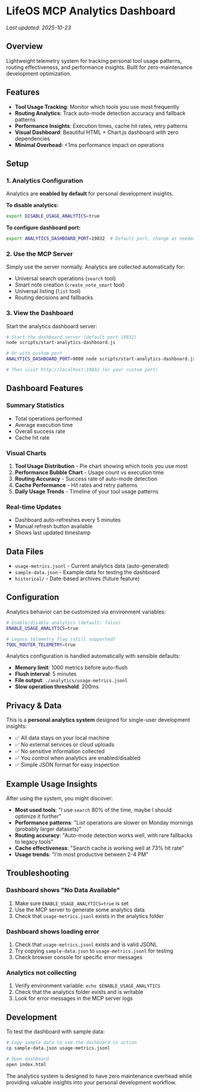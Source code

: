 # LifeOS MCP Analytics Dashboard

*Last updated: 2025-10-23*

## Overview

Lightweight telemetry system for tracking personal tool usage patterns, routing effectiveness, and performance insights. Built for zero-maintenance development optimization.

## Features

- **Tool Usage Tracking**: Monitor which tools you use most frequently
- **Routing Analytics**: Track auto-mode detection accuracy and fallback patterns
- **Performance Insights**: Execution times, cache hit rates, retry patterns
- **Visual Dashboard**: Beautiful HTML + Chart.js dashboard with zero dependencies
- **Minimal Overhead**: <1ms performance impact on operations

## Setup

### 1. Analytics Configuration

Analytics are **enabled by default** for personal development insights.

**To disable analytics:**
```bash
export DISABLE_USAGE_ANALYTICS=true
```

**To configure dashboard port:**
```bash
export ANALYTICS_DASHBOARD_PORT=19832  # Default port, change as needed
```

### 2. Use the MCP Server

Simply use the server normally. Analytics are collected automatically for:
- Universal search operations (`search` tool)
- Smart note creation (`create_note_smart` tool)
- Universal listing (`list` tool)
- Routing decisions and fallbacks

### 3. View the Dashboard

Start the analytics dashboard server:

```bash
# Start the dashboard server (default port 19832)
node scripts/start-analytics-dashboard.js

# Or with custom port
ANALYTICS_DASHBOARD_PORT=9000 node scripts/start-analytics-dashboard.js

# Then visit http://localhost:19832 (or your custom port)
```

## Dashboard Features

### Summary Statistics
- Total operations performed
- Average execution time
- Overall success rate
- Cache hit rate

### Visual Charts
1. **Tool Usage Distribution** - Pie chart showing which tools you use most
2. **Performance Bubble Chart** - Usage count vs execution time
3. **Routing Accuracy** - Success rate of auto-mode detection
4. **Cache Performance** - Hit rates and retry patterns
5. **Daily Usage Trends** - Timeline of your tool usage patterns

### Real-time Updates
- Dashboard auto-refreshes every 5 minutes
- Manual refresh button available
- Shows last updated timestamp

## Data Files

- `usage-metrics.jsonl` - Current analytics data (auto-generated)
- `sample-data.json` - Example data for testing the dashboard
- `historical/` - Date-based archives (future feature)

## Configuration

Analytics behavior can be customized via environment variables:

```bash
# Enable/disable analytics (default: false)
ENABLE_USAGE_ANALYTICS=true

# Legacy telemetry flag (still supported)
TOOL_ROUTER_TELEMETRY=true
```

Analytics configuration is handled automatically with sensible defaults:
- **Memory limit**: 1000 metrics before auto-flush
- **Flush interval**: 5 minutes
- **File output**: `./analytics/usage-metrics.jsonl`
- **Slow operation threshold**: 200ms

## Privacy & Data

This is a **personal analytics system** designed for single-user development insights:

- ✅ All data stays on your local machine
- ✅ No external services or cloud uploads
- ✅ No sensitive information collected
- ✅ You control when analytics are enabled/disabled
- ✅ Simple JSON format for easy inspection

## Example Usage Insights

After using the system, you might discover:

- **Most used tools**: "I use `search` 80% of the time, maybe I should optimize it further"
- **Performance patterns**: "List operations are slower on Monday mornings (probably larger datasets)"
- **Routing accuracy**: "Auto-mode detection works well, with rare fallbacks to legacy tools"
- **Cache effectiveness**: "Search cache is working well at 73% hit rate"
- **Usage trends**: "I'm most productive between 2-4 PM"

## Troubleshooting

### Dashboard shows "No Data Available"
1. Make sure `ENABLE_USAGE_ANALYTICS=true` is set
2. Use the MCP server to generate some analytics data
3. Check that `usage-metrics.jsonl` exists in the analytics folder

### Dashboard shows loading error
1. Check that `usage-metrics.jsonl` exists and is valid JSONL
2. Try copying `sample-data.json` to `usage-metrics.jsonl` for testing
3. Check browser console for specific error messages

### Analytics not collecting
1. Verify environment variable: `echo $ENABLE_USAGE_ANALYTICS`
2. Check that the analytics folder exists and is writable
3. Look for error messages in the MCP server logs

## Development

To test the dashboard with sample data:

```bash
# Copy sample data to see the dashboard in action
cp sample-data.json usage-metrics.jsonl

# Open dashboard
open index.html
```

The analytics system is designed to have zero maintenance overhead while providing valuable insights into your personal development workflow.